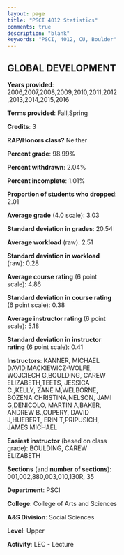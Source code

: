 ```yaml
---
layout: page
title: "PSCI 4012 Statistics"
comments: true
description: "blank"
keywords: "PSCI, 4012, CU, Boulder"
--- 
```

<head>
<script src="https://ajax.googleapis.com/ajax/libs/jquery/2.1.3/jquery.min.js"></script>
<script src="https://dl.dropboxusercontent.com/s/pc42nxpaw1ea4o9/highcharts.js?dl=0"></script>
<!-- <script src="../assets/js/highcharts.js"></script> -->
<style type="text/css">@font-face {
	font-family: "Bebas Neue";
	src: url(https://www.filehosting.org/file/details/544349/BebasNeue%20Regular.otf) format("opentype");
	}
	h1.Bebas { 
		font-family: "Bebas Neue", Verdana, Tahoma;
	}
</style>
</head>
<body>
	<div id="container" style="float: right; width: 45%; height: 88%; margin-left: 2.5%; margin-right: 2.5%;"></div>
	<script language="JavaScript">
		$(document).ready(function() {
		var chart = {type: 'column'};
		var title = {text: 'Grade Distribution'};
		var xAxis = {categories: ['A','B','C','D','F'],crosshair: true};
		var yAxis = {min: 0,title: {text: 'Percentage'}};
		var tooltip = {headerFormat: '<center><b><span style="font-size:20px">{point.key}</span></b></center>',
		               pointFormat: '<td style="padding:0"><b>{point.y:.1f}%</b></td>',
		               footerFormat: '</table>',shared: true,useHTML: true};
		var plotOptions = {column: {pointPadding: 0.0,borderWidth: 0}};  
		var credits = {enabled: false};var series= [{name: 'Percent',data: [32.24,48.39,15.3,1.57,2.5,]}];
		var json = {};
		json.chart = chart;
		json.title = title;
		json.tooltip = tooltip;
		json.xAxis = xAxis;
		json.yAxis = yAxis;  
		json.series = series;
		json.plotOptions = plotOptions;  
		json.credits = credits;
		$('#container').highcharts(json);
	});
	</script>
</body>
			   
## GLOBAL DEVELOPMENT

**Years provided**: 2006,2007,2008,2009,2010,2011,2012,2013,2014,2015,2016

**Terms provided**: Fall,Spring

**Credits**: 3

**RAP/Honors class?** Neither

**Percent grade**: 98.99%

**Percent withdrawn**: 2.04%

**Percent incomplete**: 1.01%

**Proportion of students who dropped**: 2.01

**Average grade** (4.0 scale): 3.03

**Standard deviation in grades**: 20.54

**Average workload** (raw): 2.51

**Standard deviation in workload** (raw): 0.28

**Average course rating** (6 point scale): 4.86

**Standard deviation in course rating** (6 point scale): 0.38

**Average instructor rating** (6 point scale): 5.18

**Standard deviation in instructor rating** (6 point scale): 0.41

**Instructors**: KANNER, MICHAEL DAVID,MACKIEWICZ-WOLFE, WOJCIECH G,BOULDING, CAREW ELIZABETH,TEETS, JESSICA C.,KELLY, ZANE M,WELBORNE, BOZENA CHRISTINA,NELSON, JAMI G,DENICOLO, MARTIN A,BAKER, ANDREW B.,CUPERY, DAVID J,HUEBERT, ERIN T,PRIPUSICH, JAMES MICHAEL

**Easiest instructor** (based on class grade): BOULDING, CAREW ELIZABETH

**Sections** (and **number of sections**): 001,002,880,003,010,130R, 35

**Department**: PSCI

**College**: College of Arts and Sciences

**A&S Division**: Social Sciences

**Level**: Upper

**Activity**: LEC - Lecture